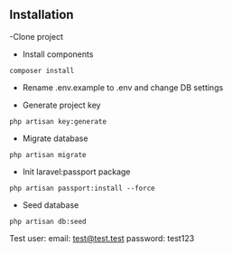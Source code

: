 ## Installation

-Clone project

- Install components
```shell
composer install
```
- Rename .env.example to .env and change DB settings

- Generate project key

`php artisan key:generate`

- Migrate database

`php artisan migrate`

- Init laravel:passport package

`php artisan passport:install --force`

- Seed database

`php artisan db:seed`

Test user:
email: test@test.test
password: test123
